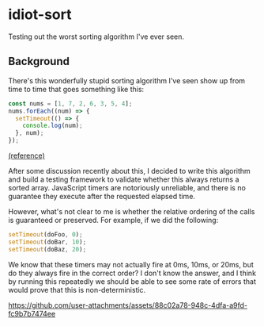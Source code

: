 # idiot-sort

Testing out the worst sorting algorithm I've ever seen.

## Background

There's this wonderfully stupid sorting algorithm I've seen show up from
time to time that goes something like this:

```js
const nums = [1, 7, 2, 6, 3, 5, 4];
nums.forEach((num) => {
  setTimeout(() => {
    console.log(num);
  }, num);
});
```

[(reference)](https://www.threads.net/@yernar.amergaliyev/post/DDlMG5si9sV?xmt=AQGzKNjcz9ppC1jHRx-6CGovv5buN0q3Q42sZrBIcACvGg)

After some discussion recently about this, I decided to write this algorithm
and build a testing framework to validate whether this always returns a sorted
array. JavaScript timers are notoriously unreliable, and there is no guarantee
they execute after the requested elapsed time.

However, what's not clear to me is whether the relative ordering of the calls
is guaranteed or preserved. For example, if we did the following:

```js
setTimeout(doFoo, 0);
setTimeout(doBar, 10);
setTimeout(doBaz, 20);
```

We know that these timers may not actually fire at 0ms, 10ms, or 20ms, but do
they always fire in the correct order? I don't know the answer, and I think by
running this repeatedly we should be able to see some rate of errors that would
prove that this is non-deterministic.


https://github.com/user-attachments/assets/88c02a78-948c-4dfa-a9fd-fc9b7b7474ee

